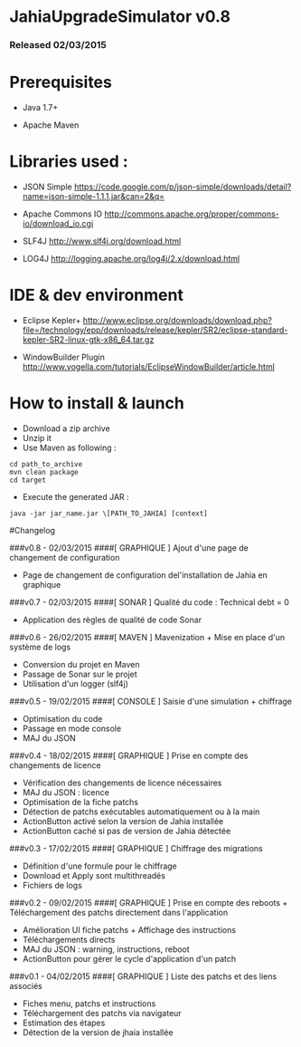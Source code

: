 # JahiaUpgradeSimulator v0.8
### Released 02/03/2015

Prerequisites
========

* Java 1.7+

* Apache Maven

Libraries used :
========
* JSON Simple
https://code.google.com/p/json-simple/downloads/detail?name=json-simple-1.1.1.jar&can=2&q=

* Apache Commons IO
http://commons.apache.org/proper/commons-io/download_io.cgi

* SLF4J
http://www.slf4j.org/download.html

* LOG4J
http://logging.apache.org/log4j/2.x/download.html

IDE & dev environment
========
* Eclipse Kepler+
http://www.eclipse.org/downloads/download.php?file=/technology/epp/downloads/release/kepler/SR2/eclipse-standard-kepler-SR2-linux-gtk-x86_64.tar.gz

* WindowBuilder Plugin
http://www.vogella.com/tutorials/EclipseWindowBuilder/article.html

How to install & launch
========

- Download a zip archive
- Unzip it
- Use Maven as following :
```shell
cd path_to_archive
mvn clean package
cd target
```
- Execute the generated JAR :
```shell
java -jar jar_name.jar \[PATH_TO_JAHIA] [context]
```
#Changelog

###v0.8 - 02/03/2015
####[ GRAPHIQUE ] Ajout d'une page de changement de configuration
* Page de changement de configuration del'installation de Jahia en graphique

###v0.7 - 02/03/2015
####[ SONAR ] Qualité du code : Technical debt = 0
* Application des règles de qualité de code Sonar

###v0.6 - 26/02/2015
####[ MAVEN ] Mavenization + Mise en place d'un système de logs
* Conversion du projet en Maven
* Passage de Sonar sur le projet
* Utilisation d'un logger (slf4j)

###v0.5 - 19/02/2015
####[ CONSOLE ] Saisie d'une simulation + chiffrage
* Optimisation du code
* Passage en mode console
* MAJ du JSON

###v0.4 - 18/02/2015
####[ GRAPHIQUE ] Prise en compte des changements de licence
* Vérification des changements de licence nécessaires
* MAJ du JSON : licence
* Optimisation de la fiche patchs
* Détection de patchs exécutables automatiquement ou à la main
* ActionButton activé selon la version de Jahia installée
* ActionButton caché si pas de version de Jahia détectée

###v0.3 - 17/02/2015
####[ GRAPHIQUE ] Chiffrage des migrations
* Définition d'une formule pour le chiffrage
* Download et Apply sont multithreadés
* Fichiers de logs

###v0.2 - 09/02/2015
####[ GRAPHIQUE ] Prise en compte des reboots + Téléchargement des patchs directement dans l'application
* Amélioration UI fiche patchs + Affichage des instructions
* Téléchargements directs
* MAJ du JSON : warning, instructions, reboot
* ActionButton pour gérer le cycle d'application d'un patch

###v0.1 - 04/02/2015
####[ GRAPHIQUE ] Liste des patchs et des liens associés
* Fiches menu, patchs et instructions
* Téléchargement des patchs via navigateur
* Estimation des étapes
* Détection de la version de jhaia installée
